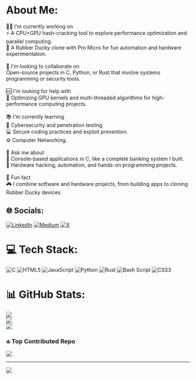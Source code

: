 # About Me:
👨‍💻 I'm currently working on  <br>⚡ A CPU+GPU hash-cracking tool to explore performance optimization and parallel computing.  <br>🦆 A Rubber Ducky clone with Pro Micro for fun automation and hardware experimentation.  <br><br>🤝 I'm looking to collaborate on  <br>Open-source projects in C, Python, or Rust that involve systems programming or security tools.  <br><br>🆘 I'm looking for help with  <br>🚀 Optimizing GPU kernels and multi-threaded algorithms for high-performance computing projects.  <br><br>📚 I'm currently learning  <br>🔐 Cybersecurity and penetration testing.  <br>💻 Secure coding practices and exploit prevention.  <br>⚙️ Computer Networking.  <br><br>💬 Ask me about  <br>🧠 Console-based applications in C, like a complete banking system I built.  <br>🔧 Hardware hacking, automation, and hands-on programming projects.  <br><br>🎯 Fun fact  <br>🎮 I combine software and hardware projects, from building apps to cloning Rubber Ducky devices.<br>


## 🌐 Socials:
[![LinkedIn](https://img.shields.io/badge/LinkedIn-%230077B5.svg?logo=linkedin&logoColor=white)](https://linkedin.com/in/avni-emini) [![Medium](https://img.shields.io/badge/Medium-12100E?logo=medium&logoColor=white)](https://medium.com/@avniemini) [![X](https://img.shields.io/badge/X-black.svg?logo=X&logoColor=white)](https://x.com/0xaavni) 

# 💻 Tech Stack:
![C](https://img.shields.io/badge/c-%2300599C.svg?style=for-the-badge&logo=c&logoColor=white) ![HTML5](https://img.shields.io/badge/html5-%23E34F26.svg?style=for-the-badge&logo=html5&logoColor=white) ![JavaScript](https://img.shields.io/badge/javascript-%23323330.svg?style=for-the-badge&logo=javascript&logoColor=%23F7DF1E) ![Python](https://img.shields.io/badge/python-3670A0?style=for-the-badge&logo=python&logoColor=ffdd54) ![Rust](https://img.shields.io/badge/rust-%23000000.svg?style=for-the-badge&logo=rust&logoColor=white) ![Bash Script](https://img.shields.io/badge/bash_script-%23121011.svg?style=for-the-badge&logo=gnu-bash&logoColor=white) ![CSS3](https://img.shields.io/badge/css3-%231572B6.svg?style=for-the-badge&logo=css3&logoColor=white)
# 📊 GitHub Stats:
![](https://github-readme-stats.vercel.app/api?username=aavnie&theme=monokai&hide_border=false&include_all_commits=true&count_private=true)<br/>
![](https://nirzak-streak-stats.vercel.app/?user=aavnie&theme=monokai&hide_border=false)<br/>
![](https://github-readme-stats.vercel.app/api/top-langs/?username=aavnie&theme=monokai&hide_border=false&include_all_commits=true&count_private=true&layout=compact)

### 🔝 Top Contributed Repo
![](https://github-contributor-stats.vercel.app/api?username=aavnie&limit=5&theme=darcula&combine_all_yearly_contributions=true)

---
[![](https://visitcount.itsvg.in/api?id=aavnie&icon=0&color=0)](https://visitcount.itsvg.in)
